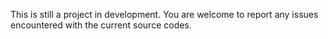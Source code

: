 This is still a project in development.
You are welcome to report any issues encountered with the current source codes.
